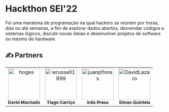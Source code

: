 # Hackthon SEI'22

Foi uma maratona de programação na qual hackers se reúnem por horas, dias ou até semanas, a fim de explorar dados abertos, desvendar códigos e sistemas lógicos, discutir novas ideias e desenvolver projetos de software ou mesmo de hardware.

## ✍ Partners  <a name = "contributors"></a>
<!-- readme: collaborators,contributors -start -->
<table>
<tr>
    <td align="center">
        <a href="https://github.com/quantik-git">
            <img src="https://avatars.githubusercontent.com/u/40385569?v=4" width="100;" alt="hoges"/>
            <br />
            <sub><b>David Machado</b></sub>
        </a>
    </td>
    <td align="center">
        <a href="https://github.com/Carricossauro">
            <img src="https://avatars.githubusercontent.com/u/56888585?v=4" width="100;" alt="wrussell1999"/>
            <br />
            <sub><b>Tiago Carriço</b></sub>
        </a>
    </td>
    <td align="center">
        <a href="https://github.com/inespresa">
            <img src="https://avatars.githubusercontent.com/u/61973380?v=4" width="100;" alt="juanpflores"/>
            <br />
            <sub><b>Inês Presa</b></sub>
        </a>
    </td>
    <td align="center">
        <a href="https://github.com/https://github.com/SimaoQuintela">
            <img src="https://avatars.githubusercontent.com/u/71183501?v=4" width="100;" alt="DavidLazaro"/>
            <br />
            <sub><b>Simao Quintela</b></sub>
        </a>
    </td>
  </tr>
</table>
<!-- readme: collaborators,contributors -end -->
